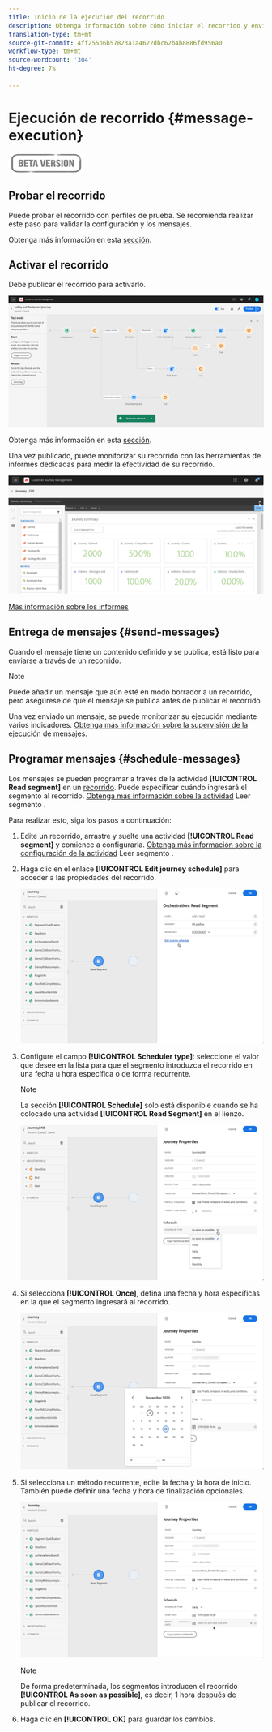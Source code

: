 ```yaml
---
title: Inicio de la ejecución del recorrido
description: Obtenga información sobre cómo iniciar el recorrido y enviar mensajes
translation-type: tm+mt
source-git-commit: 4ff255b6b57823a1a4622dbc62b4b8886fd956a0
workflow-type: tm+mt
source-wordcount: '304'
ht-degree: 7%

---
```



# Ejecución de recorrido {#message-execution}

![](../assets/do-not-localize/badge.png)

## Probar el recorrido

Puede probar el recorrido con perfiles de prueba. Se recomienda realizar este paso para validar la configuración y los mensajes.

Obtenga más información en esta [sección](testing-the-journey.md).

## Activar el recorrido

Debe publicar el recorrido para activarlo.

![](../assets/jo-journeyuc2_32bis.png)

Obtenga más información en esta [sección](publishing-the-journey.md).


Una vez publicado, puede monitorizar su recorrido con las herramientas de informes dedicadas para medir la efectividad de su recorrido.

![](../assets/jo-dynamic_report_journey_12.png)

[Más información sobre los informes](../reports/live-report.md)

## Entrega de mensajes {#send-messages}

Cuando el mensaje tiene un contenido definido y se publica, está listo para enviarse a través de un [recorrido](journey.md).

>[!NOTE]
>
>Puede añadir un mensaje que aún esté en modo borrador a un recorrido, pero asegúrese de que el mensaje se publica antes de publicar el recorrido.

Una vez enviado un mensaje, se puede monitorizar su ejecución mediante varios indicadores. [Obtenga más información sobre la supervisión de la ejecución](../message-monitoring.md) de mensajes.

## Programar mensajes {#schedule-messages}

Los mensajes se pueden programar a través de la actividad **[!UICONTROL Read segment]** en un [recorrido](journey.md). Puede especificar cuándo ingresará el segmento al recorrido. [Obtenga más información sobre la actividad](read-segment.md) Leer segmento .

Para realizar esto, siga los pasos a continuación:

1. Edite un recorrido, arrastre y suelte una actividad **[!UICONTROL Read segment]** y comience a configurarla. [Obtenga más información sobre la configuración de la actividad](read-segment.md#configuring-segment-trigger-activity) Leer segmento .

1. Haga clic en el enlace **[!UICONTROL Edit journey schedule]** para acceder a las propiedades del recorrido.

   ![](../assets/message-read-segment-schedule.png)

1. Configure el campo **[!UICONTROL Scheduler type]**: seleccione el valor que desee en la lista para que el segmento introduzca el recorrido en una fecha u hora específica o de forma recurrente.

   >[!NOTE]
   >
   >La sección **[!UICONTROL Schedule]** solo está disponible cuando se ha colocado una actividad **[!UICONTROL Read Segment]** en el lienzo.

   ![](../assets/message-read-segment-scheduler.png)

1. Si selecciona **[!UICONTROL Once]**, defina una fecha y hora específicas en la que el segmento ingresará al recorrido.

   ![](../assets/message-read-segment-scheduler-once.png)

1. Si selecciona un método recurrente, edite la fecha y la hora de inicio. También puede definir una fecha y hora de finalización opcionales.

   ![](../assets/message-read-segment-scheduler-daily.png)

   >[!NOTE]
   >
   >De forma predeterminada, los segmentos introducen el recorrido **[!UICONTROL As soon as possible]**, es decir, 1 hora después de publicar el recorrido.

1. Haga clic en **[!UICONTROL OK]** para guardar los cambios.

<!--Unitary messages that are triggered by an event within a journey cannot be scheduled.-->
